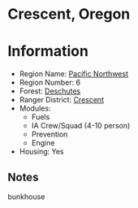 
Crescent, Oregon
================
  
# Information  
* Region Name: [Pacific Northwest]()  
* Region Number: 6  
* Forest: [Deschutes](http://www.fs.usda.gov/centraloregon)  
* Ranger District: [Crescent]()  
* Modules:  
  - Fuels  
  - IA Crew/Squad (4-10 person)  
  - Prevention  
  - Engine  
* Housing: Yes  
  
## Notes

bunkhouse